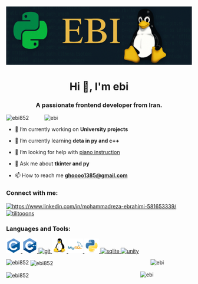 ![logo](https://github.com/ebi852/ebi852/blob/main/567890.jpg)
<h1 align="center">Hi 👋, I'm ebi</h1>
<h3 align="center">A passionate frontend developer from Iran.</h3>

<img align="right" alt="ebi" width="400" src="https://mir-s3-cdn-cf.behance.net/project_modules/hd/06f21a161921919.63cd7887d0a70.gif">

<p align="left"> <img src="https://komarev.com/ghpvc/?username=ebi852&label=Profile%20views&color=0e75b6&style=flat" alt="ebi852" /> </p>

- 🔭 I’m currently working on **University projects**

- 🌱 I’m currently learning **deta in py and c++**

- 🤝 I’m looking for help with [piano instruction](https://t.me/EbiEducation)

- 💬 Ask me about **tkinter and py**

- 📫 How to reach me **ghoooo1385@gmail.com**

<h3 align="left">Connect with me:</h3>
<p align="left">
<a href="https://linkedin.com/in/https://www.linkedin.com/in/mohammadreza-ebrahimi-581653339/" target="blank"><img align="center" src="https://raw.githubusercontent.com/rahuldkjain/github-profile-readme-generator/master/src/images/icons/Social/linked-in-alt.svg" alt="https://www.linkedin.com/in/mohammadreza-ebrahimi-581653339/" height="30" width="40" /></a>
<a href="https://instagram.com/tilitooons" target="blank"><img align="center" src="https://raw.githubusercontent.com/rahuldkjain/github-profile-readme-generator/master/src/images/icons/Social/instagram.svg" alt="tilitooons" height="30" width="40" /></a>
</p>


<h3 align="left">Languages and Tools:</h3>
<p align="left"> <a href="https://www.cprogramming.com/" target="_blank" rel="noreferrer"> <img src="https://raw.githubusercontent.com/devicons/devicon/master/icons/c/c-original.svg" alt="c" width="40" height="40"/> </a> <a href="https://www.w3schools.com/cpp/" target="_blank" rel="noreferrer"> <img src="https://raw.githubusercontent.com/devicons/devicon/master/icons/cplusplus/cplusplus-original.svg" alt="cplusplus" width="40" height="40"/> </a> <a href="https://git-scm.com/" target="_blank" rel="noreferrer"> <img src="https://www.vectorlogo.zone/logos/git-scm/git-scm-icon.svg" alt="git" width="40" height="40"/> </a> <a href="https://www.linux.org/" target="_blank" rel="noreferrer"> <img src="https://raw.githubusercontent.com/devicons/devicon/master/icons/linux/linux-original.svg" alt="linux" width="40" height="40"/> </a> <a href="https://www.mysql.com/" target="_blank" rel="noreferrer"> <img src="https://raw.githubusercontent.com/devicons/devicon/master/icons/mysql/mysql-original-wordmark.svg" alt="mysql" width="40" height="40"/> </a> <a href="https://www.python.org" target="_blank" rel="noreferrer"> <img src="https://raw.githubusercontent.com/devicons/devicon/master/icons/python/python-original.svg" alt="python" width="40" height="40"/> </a> <a href="https://www.sqlite.org/" target="_blank" rel="noreferrer"> <img src="https://www.vectorlogo.zone/logos/sqlite/sqlite-icon.svg" alt="sqlite" width="40" height="40"/> </a> <a href="https://unity.com/" target="_blank" rel="noreferrer"> <img src="https://www.vectorlogo.zone/logos/unity3d/unity3d-icon.svg" alt="unity" width="40" height="40"/> </a> </p>
<img align="right" alt="ebi" width="112" src="https://cdn3.emoji.gg/emojis/1261-hackerbongocat.gif">
<p><img align="left" src="https://github-readme-stats.vercel.app/api/top-langs?username=ebi852&show_icons=true&locale=en&layout=compact" alt="ebi852" /></p>

<p>&nbsp;<img align="center" src="https://github-readme-stats.vercel.app/api?username=ebi852&show_icons=true&locale=en" alt="ebi852" /></p>
<img align="right" alt="ebi" width="140" src="https://media4.giphy.com/media/v1.Y2lkPTc5MGI3NjExbXRkaHU4a3dxYTR2cGQwanAybHpmMHlhd213ZHA0ZGEzbW5mZXVobCZlcD12MV9pbnRlcm5hbF9naWZfYnlfaWQmY3Q9Zw/KAq5w47R9rmTuvWOWa/giphy.gif">
<p><img align="center" src="https://github-readme-streak-stats.herokuapp.com/?user=ebi852&" alt="ebi852" /></p>
